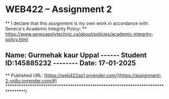 # WEB422 – Assignment 2
** I declare that this assignment is my own work in accordance with Seneca's Academic Integrity Policy:
** https://www.senecapolytechnic.ca/about/policies/academic-integrity-policy.html
## Name: Gurmehak kaur Uppal   ------  Student ID:145885232 --------  Date: 17-01-2025
** Published URL: [https://web422as1.onrender.com/](https://assignment-2-ys8u.onrender.com/#)
********************************************************************************/
